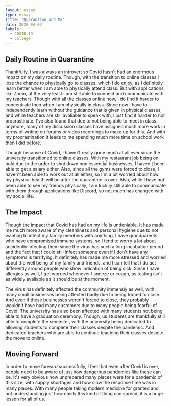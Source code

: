 ```yaml
---
layout: essay
type: essay
title: "Quarantine and Me"
date: 2020-04-03
labels:
  - COVID-19
  - College
---
```


## Daily Routine in Quarantine

Thankfully, I was always an introvert so Covid hasn't had an enormous impact on my daily routine. Though, with the transition to online classes I lose the chance to physically go to classes, which I do enjoy, as I definitely learn better when I am able to physically attend class. But with applications like Zoom, at the very least I am still able to connect and communicate with my teachers. Though with all the classes online now, I do find it harder to concentrate then when I am physically in class. Since now I have to independently learn without the guidance that is given in physical classes, and while teachers are still avaliable to speak with, I just find it harder to not procrastinate. I've also found that due to not being able to meet in class anymore, many of my discussion classes have assigned much more work in terms of writing on forums or video recordings to make up for this. And with my procrastination it leads to me spending much more time on school work then I did before.

Though because of Covid, I haven't really gone much at all ever since the university transitioned to online classes. With my restaurant job being on hold due to the order to shut down non essential businesses, I haven't been able to get a salary either. Also, since all the gyms were forced to close, I haven't been able to work out at all either, so I'm a bit worried about how my physical health will be after the quarantine is over. Also, while I have not been able to see my friends physically, I am luckily still able to communicate with them through applications like Discord, so not much has changed with my social life.

## The Impact

Though the impact that Covid has had on my life is undeniable. It has made me much more aware of my cleanliness and personal hygiene due to not wanting to infect my family members with anything. I have grandparents who have compromised immune systems, so I tend to worry a lot about accidently infecting them since the virus has such a long incubation period and the fact that I could still infect someone even if I don't have any symptoms is terrifying. It definitely has made me more stressed and worried about the well being of my family and friends, and I can tell that I do act differently around people who show indication of being sick. Since I have allergies as well, I get worried whenever I sneeze or cough, as testing isn't as widely avaliable as it should be at the moment. 

The virus has definitely affected the community immensly as well, with many small businesses being affected badly due to being forced to close. And even if these businesses weren't forced to close, they probably wouldn't have had many customers due to many people being fearful of Covid. The university has also been affected with many students not being able to have a graduation ceremony. Though, us students are thankfully still able to complete the semester, with the university being dedicated to allowing students to complete their classes despite the pandemic. And dedicated teachers who are able to continue teaching their classes despite the move to online. 

## Moving Forward

In order to move forward successfully, I feel that even after Covid is over, people need to be aware of just how dangerous pandemics like these can be. It's very obvious how unprepared many places were for a pandemic of this size, with supply shortages and how slow the response time was in many places. With many people taking modern medicine for granted and not understanding just how easily this kind of thing can spread, it is a huge lesson for all of us. 
